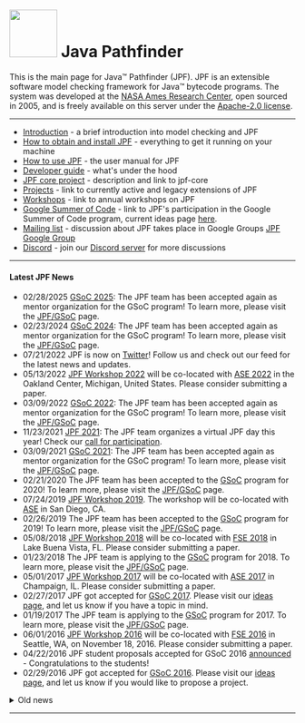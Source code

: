 # <img src="https://avatars.githubusercontent.com/u/23702826?s=280&v=4" width="84" height="84"> Java Pathfinder
This is the main page for Java™ Pathfinder (JPF). JPF is an extensible software model checking framework for Java™ bytecode programs. The system was developed at the [NASA Ames Research Center](https://www.nasa.gov/centers/ames/about/index), open sourced in 2005, and is freely available on this server under the [Apache-2.0 license](http://www.apache.org/licenses/LICENSE-2.0).

---

* [Introduction](intro/) - a brief introduction into model checking and JPF
    <!--* [What is JPF?](What-is-JPF)
    * [Testing vs. Model Checking](Testing-vs.-Model-Checking)
         - [Random value example](Random-Example)
         - [Data race example](Race-Example)
    * [JPF key features](Classification)-->
* [How to obtain and install JPF](install/) - everything to get it running on your machine
    <!-- [System requirements](System-requirements)
    - Downloading [binary snapshots](Downloading-binary-snapshots) and [sources](Downloading-sources)
    - [Creating a site properties file](Creating-site-properties-file)
    - [Building, testing, and running](Build,-Test,-Run)
    - Installing the JPF plugins
         - [Eclipse](Eclipse-Plugin) 
         - [NetBeans](NetBeans-Plugin)-->  
* [How to use JPF](user/) - the user manual for JPF
    <!-- [Different applications of JPF](Different-applications-of-JPF)
    - [JPF's runtime components](Runtime-components-of-JPF)
    - [Starting JPF](Running-JPF)
    - [Configuring JPF](Configuring-JPF)
    - [Understanding JPF output](Understanding-JPF-output)
    - [Using JPF's Verify API in the system under test](Verify-API-of-JPF)-->
* [Developer guide](devel/) - what's under the hood
    <!--[Top-level design](Search-Strategies)
    * Key mechanisms, such as 
        - [ChoiceGenerators](ChoiceGenerators)
        - [Partial order reduction](Partial-Order-Reduction)
        - [Slot and field attributes](Slot-and-field-attributes)
    * Extension mechanisms, such as
        - [Listeners](Listeners)
        - [Search Strategies](Search-Strategies)
        - [Model Java Interface (MJI)](Model-Java-Interface)
        - [Bytecode Factories](Bytecode-Factories)
    * Common utility infrastructures, such as
        - [Logging system](Logging-system)
        - [Reporting system](Reporting-system)
    * [Running JPF from within your application](Running-JPF-from-application)
    * [Writing JPF tests](Writing-JPF-tests)
    * [Coding conventions](Coding-Convention)
    * [Hosting an Eclipse plugin update site](Host-Eclipse-plugin-update-site)-->
* [JPF core project](jpf-core/) - description and link to jpf-core
* [Projects](Projects) - link to currently active and legacy extensions of JPF
* [Workshops](workshops/) - link to annual workshops on JPF
* [Google Summer of Code](gsoc/) - link to JPF's participation in the Google Summer of Code program, current ideas page [here](gsoc/GSoC-2025-Project-Ideas).
* [Mailing list](https://groups.google.com/forum/#!forum/java-pathfinder) - discussion about JPF takes place in Google Groups [JPF Google Group](https://groups.google.com/forum/#!forum/java-pathfinder)
* [Discord](https://discord.gg/sX4YZUVHK7) - join our [Discord server](https://discord.gg/sX4YZUVHK7) for more discussions
<!--* [Related research and publications](Related-publications)-->

---
<!--*  02/08/2025 [GSoC 2025](https://summerofcode.withgoogle.com): The JPF team will apply again as mentor organization for the GSoC program! To learn more, please visit the [JPF/GSoC](gsoc/JPF-Google-Summer-of-Code-2025) page.-->

#### Latest JPF News
*  02/28/2025 [GSoC 2025](https://summerofcode.withgoogle.com): The JPF team has been accepted again as mentor organization for the GSoC program! To learn more, please visit the [JPF/GSoC](gsoc/JPF-Google-Summer-of-Code-2025) page.
*  02/23/2024 [GSoC 2024](https://summerofcode.withgoogle.com): The JPF team has been accepted again as mentor organization for the GSoC program! To learn more, please visit the [JPF/GSoC](gsoc/JPF-Google-Summer-of-Code-2024) page.
*  07/21/2022 JPF is now on [Twitter](https://twitter.com/Java_Pathfinder)! Follow us and check out our feed for the latest news and updates.
*  05/13/2022 [JPF Workshop 2022](https://github.com/javapathfinder/jpf-core/wiki/Java-Pathfinder-Workshop-2022) will be co-located with [ASE 2022](https://conf.researchr.org/track/ase-2022/ase-2022-workshops) in the Oakland Center, Michigan, United States. Please consider submitting a paper.
*  03/09/2022 [GSoC 2022](https://summerofcode.withgoogle.com): The JPF team has been accepted again as mentor organization for the GSoC program! To learn more, please visit the [JPF/GSoC](gsoc/JPF-Google-Summer-of-Code-2022) page.
*  11/23/2021 [JPF 2021](JPF-Day-2021-\(Online\)): The JPF team organizes a virtual JPF day this year! Check our [call for participation](JPF-Day-2021-\(Online\)).
*  03/09/2021 [GSoC 2021](https://developers.google.com/open-source/gsoc/): The JPF team has been accepted again as mentor organization for the GSoC program! To learn more, please visit the [JPF/GSoC](gsoc/JPF-Google-Summer-of-Code-2021) page.
*  02/21/2020 The JPF team has been accepted to the [GSoC](https://developers.google.com/open-source/gsoc/) program for 2020! To learn more, please visit the [JPF/GSoC](gsoc/JPF-Google-Summer-of-Code-2020) page.
*  07/24/2019 [JPF Workshop 2019](workshops/workshop-2019/JPF-Workshop-2019). The workshop will be co-located with [ASE](https://2019.ase-conferences.org/) in San Diego, CA.
*  02/26/2019 The JPF team has been accepted to the [GSoC](https://developers.google.com/open-source/gsoc/) program for 2019! To learn more, please visit the [JPF/GSoC](gsoc/JPF-Google-Summer-of-Code-2019) page.
*  05/08/2018 [JPF Workshop 2018](workshops/workshop-2018/JPF-Workshop-2018) will be co-located with [FSE 2018](https://conf.researchr.org/home/fse-2018) in Lake Buena Vista, FL. Please consider submitting a paper.
*  01/23/2018 The JPF team is applying to the [GSoC](https://developers.google.com/open-source/gsoc/) program for 2018. To learn more, please visit the [JPF/GSoC](gsoc/JPF-Google-Summer-of-Code-2018) page.
*  05/01/2017 [JPF Workshop 2017](workshops/workshop-2017/JPF-Workshop-2017) will be co-located with [ASE 2017](http://ase2017.org) in Champaign, IL. Please consider submitting a paper.
*  02/27/2017 JPF got accepted for [GSoC 2017](https://summerofcode.withgoogle.com/organizations/5314871315922944/). Please visit our [ideas page](gsoc/GSoC-2017-Project-Ideas), and let us know if you have a topic in mind.
*  01/19/2017 The JPF team is applying to the [GSoC](https://developers.google.com/open-source/gsoc/) program for 2017. To learn more, please visit the [JPF/GSoC](gsoc/Google-Summer-of-Code-2017) page.
*  06/01/2016 [JPF Workshop 2016](workshops/workshop-2016/JPF-Workshop-2016) will be co-located with [FSE 2016](http://www.cs.ucdavis.edu/fse2016/) in Seattle, WA, on November 18, 2016. Please consider submitting a paper.
*  04/22/2016 JPF student proposals accepted for GSoC 2016 [announced](https://summerofcode.withgoogle.com/organizations/5791763432210432/#projects) - Congratulations to the students!
*  02/29/2016 JPF got accepted for [GSoC 2016](https://summerofcode.withgoogle.com/organizations/5791763432210432/). Please visit our [ideas page](gsoc/GSoC-2016-Project-Ideas), and let us know if you would like to propose a project.
<details close>
<summary>Old news</summary>
<ul>
<li>17/08/2015 JPF Workshop 2015 Accepted Papers are announced. Please visit <a href="http://ase2015.unl.edu">ASE 2015</a> for registration, date and venue information.</li> 
<li>10/03/2014 JPF Workshop 2014 <a href="workshops/workshop-2014/JPF-Workshop-2014-Accepted-Papers">Accepted Papers</a>. Please visit <a href="http://soarlab.org/events/jpf2014/">SOAR Lab</a> for registration, date and venue information.</li> 
<li>10/01/2013 JPF Workshop 2013 <a href="workshops/workshop-2013/JPF-Workshop-2013-Accepted-Papers">Accepted Papers</a>. Please note <a href="http://ti.arc.nasa.gov/events/jpf-workshop-2013">JPF Workshop 2013</a> website is down due to the shutdown, please visit <a href="http://ase2013.org">ASE 2013</a> for registration, date and venue information.</li>

<li>06/20/2013 <a href="http://ti.arc.nasa.gov/events/jpf-workshop-2013/">JPF Workshop 2013</a> will be co-located with <a href="http://ase2013.org">ASE 2013</a> Please submit papers.</li>

<li>05/27/2013 JPF student proposals accepted for GSoC 2013 <a href="https://www.google-melange.com/archive/gsoc/2013/orgs/javapathfinder">announced</a> - Congratulations to the students!</li>

<li>04/08/2013 The show is on - JPF got accepted for GSoC 2013. Please visit the <a href="https://sites.google.com/site/jpfgsoc2013/">GSoC project ideas page</a> or let us know about your own project suggestions. </li>

<li>06/07/2012 <a href="http://ti.arc.nasa.gov/events/jpf-workshop-2012/">JPF Workshop 2012</a> is co-located with <a href="http://www.sigsoft.org/fse20/">FSE 2012</a>, November 11 and 12. We solicit submissions for the <a href="http://ti.arc.nasa.gov/events/jpf-workshop-2012/">JPF Workshop 2012</a>. </li>

<li>04/23/2012 JPF student proposals accepted for GSoC 2012 <a href="https://www.google-melange.com/archive/gsoc/2012/orgs/javapathfinder">announced</a> - Congratulations to the students! </li>

<li>03/26/2012 GSoC Student Applications period is open until April 6. Please submit your proposal at <a href="https://www.google-melange.com/archive/gsoc/2012/orgs/javapathfinder">JPF GSoC page</a>. </li>

<li>03/16/2012 JPF has been accepted as mentoring org. for GSoC 2012. Visit <a href="gsoc/JPF-and-Google-Summer-of-Code-2012">our ideas page</a>. </li>

<li>10/14/2011 A hands-on JPF tutorial will be held on Nov 7th at Lawrence, Kansas co-located with <a href="http://www.continuinged.ku.edu/programs/ase">ASE 2011</a>. </li>

<li>05/26/2011 <a href="http://ti.arc.nasa.gov/events/jpf-workshop-2011/">JPF Workshop</a> is co-located with <a href="http://www.continuinged.ku.edu/programs/ase">ASE 2011, Lawrence, Kansas</a> - Submit papers on your work. </li>

<li>03/25/2011 JPF student proposals accepted for GSoC 2011 <a href="https://www.google-melange.com/archive/gsoc/2011/orgs/javapathfinder">announced</a> - Congratulations to the students! </li>

<li>03/18/2011 JPF has been accepted as mentoring org. for GSoC 2011. Visit <a href="gsoc/JPF-and-Google-Summer-of-Code-2011">our ideas page</a>. </li>

<li>11/30/2010<a href="JPF-Version-6-released">JPF version 6 released</a> - update your <a href="https://github.com/javapathfinder/jpf-core">jpf-core</a>.</li>

<li>09/20/2010<a href="https://github.com/javapathfinder/jpf-core">ASE 2010 Tutorial on Automated Component-Based Verification</a> <a href="http://babelfish.arc.nasa.gov/trac/jpf/attachment/wiki/WikiStart/CV-ASE10-final.pdf">Slides</a>.</li>

<li>08/02/2010 Summer project presentations set for 08/13/2010 - see <a href="Summer-Project-Summit-2010">summer summit event page</a>.</li>

<li>04/29/2010 Selected summer projects announced</li>

<li>02/14/2010 <a href="http://selab.fbk.eu/issta2010/index.php?p=tutorials">ISSTA 2010 Tutorial on Automated Testing with Java PathFinder</a> announced.</li>

<li>02/12/2010 Call for Google Summer of Code 2010 project proposals out - visit <a href="gsoc/JPF-and-Google-Summer-of-Code-2010">our SoC page</a>.</li>

<li>01/30/2010 <a href="http://groups.google.com/group/java-pathfinder">JPF Google group</a> replaces old mailing lists.</li>

<li>01/12/2010 <a href="http://www.fujitsu.com/global/news/pr/archives/month/2010/20100112-02">Fujitsu press announcement</a> released about using and extending <a href="https://babelfish.arc.nasa.gov/trac/jpf/wiki/projects/jpf-symbc">Symbolic PathFinder</a> for comprehensive testing of Java web applications.</li>

<li>09/02/2009 JPF server on <a href="http://babelfish.arc.nasa.gov/trac/jpf"></a> goes live, featuring the JPFWiki and separate Mercurial repositories for JPF core and extension projects.</li>

<li>07/22/2009 JPF wins the 2009 "Outstanding Technology Development Award" of the Federal Laboratory Consortium (FLC), Far West Division.</li>
</ul>
</details>

---
